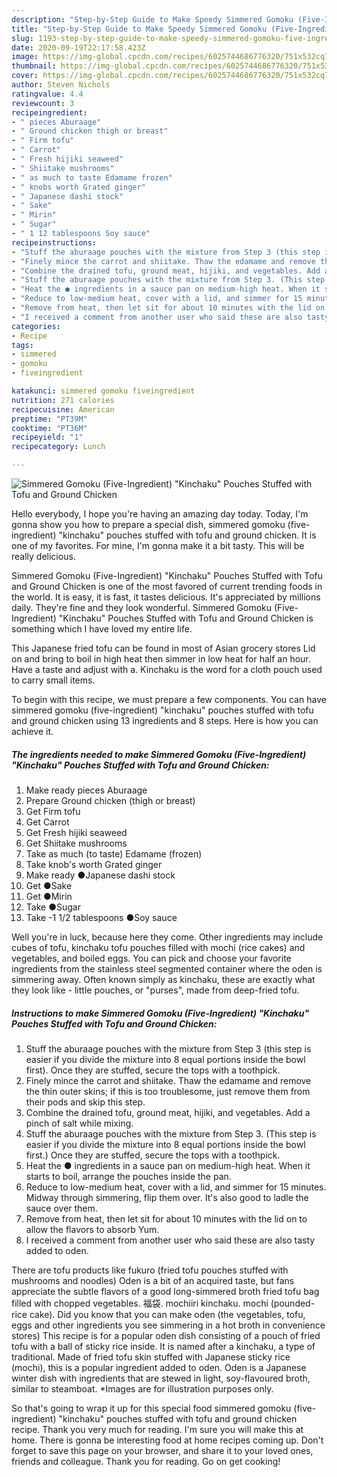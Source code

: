 ```yaml
---
description: "Step-by-Step Guide to Make Speedy Simmered Gomoku (Five-Ingredient) &amp;#34;Kinchaku&amp;#34; Pouches Stuffed with Tofu and Ground Chicken"
title: "Step-by-Step Guide to Make Speedy Simmered Gomoku (Five-Ingredient) &amp;#34;Kinchaku&amp;#34; Pouches Stuffed with Tofu and Ground Chicken"
slug: 1193-step-by-step-guide-to-make-speedy-simmered-gomoku-five-ingredient-and-34-kinchaku-and-34-pouches-stuffed-with-tofu-and-ground-chicken
date: 2020-09-19T22:17:58.423Z
image: https://img-global.cpcdn.com/recipes/6025744686776320/751x532cq70/simmered-gomoku-five-ingredient-kinchaku-pouches-stuffed-with-tofu-and-ground-chicken-recipe-main-photo.jpg
thumbnail: https://img-global.cpcdn.com/recipes/6025744686776320/751x532cq70/simmered-gomoku-five-ingredient-kinchaku-pouches-stuffed-with-tofu-and-ground-chicken-recipe-main-photo.jpg
cover: https://img-global.cpcdn.com/recipes/6025744686776320/751x532cq70/simmered-gomoku-five-ingredient-kinchaku-pouches-stuffed-with-tofu-and-ground-chicken-recipe-main-photo.jpg
author: Steven Nichols
ratingvalue: 4.4
reviewcount: 3
recipeingredient:
- " pieces Aburaage"
- " Ground chicken thigh or breast"
- " Firm tofu"
- " Carrot"
- " Fresh hijiki seaweed"
- " Shiitake mushrooms"
- " as much to taste Edamame frozen"
- " knobs worth Grated ginger"
- " Japanese dashi stock"
- " Sake"
- " Mirin"
- " Sugar"
- " 1 12 tablespoons Soy sauce"
recipeinstructions:
- "Stuff the aburaage pouches with the mixture from Step 3 (this step is easier if you divide the mixture into 8 equal portions inside the bowl first). Once they are stuffed, secure the tops with a toothpick."
- "Finely mince the carrot and shiitake. Thaw the edamame and remove the thin outer skins; if this is too troublesome, just remove them from their pods and skip this step."
- "Combine the drained tofu, ground meat, hijiki, and vegetables. Add a pinch of salt while mixing."
- "Stuff the aburaage pouches with the mixture from Step 3. (This step is easier if you divide the mixture into 8 equal portions inside the bowl first.) Once they are stuffed, secure the tops with a toothpick."
- "Heat the ● ingredients in a sauce pan on medium-high heat. When it starts to boil, arrange the pouches inside the pan."
- "Reduce to low-medium heat, cover with a lid, and simmer for 15 minutes. Midway through simmering, flip them over. It&#39;s also good to ladle the sauce over them."
- "Remove from heat, then let sit for about 10 minutes with the lid on to allow the flavors to absorb Yum."
- "I received a comment from another user who said these are also tasty added to oden."
categories:
- Recipe
tags:
- simmered
- gomoku
- fiveingredient

katakunci: simmered gomoku fiveingredient 
nutrition: 271 calories
recipecuisine: American
preptime: "PT39M"
cooktime: "PT36M"
recipeyield: "1"
recipecategory: Lunch

---
```



![Simmered Gomoku (Five-Ingredient) &#34;Kinchaku&#34; Pouches Stuffed with Tofu and Ground Chicken](https://img-global.cpcdn.com/recipes/6025744686776320/751x532cq70/simmered-gomoku-five-ingredient-kinchaku-pouches-stuffed-with-tofu-and-ground-chicken-recipe-main-photo.jpg)

Hello everybody, I hope you're having an amazing day today. Today, I'm gonna show you how to prepare a special dish, simmered gomoku (five-ingredient) &#34;kinchaku&#34; pouches stuffed with tofu and ground chicken. It is one of my favorites. For mine, I'm gonna make it a bit tasty. This will be really delicious.

Simmered Gomoku (Five-Ingredient) &#34;Kinchaku&#34; Pouches Stuffed with Tofu and Ground Chicken is one of the most favored of current trending foods in the world. It is easy, it is fast, it tastes delicious. It's appreciated by millions daily. They're fine and they look wonderful. Simmered Gomoku (Five-Ingredient) &#34;Kinchaku&#34; Pouches Stuffed with Tofu and Ground Chicken is something which I have loved my entire life.

This Japanese fried tofu can be found in most of Asian grocery stores Lid on and bring to boil in high heat then simmer in low heat for half an hour. Have a taste and adjust with a. Kinchaku is the word for a cloth pouch used to carry small items.


To begin with this recipe, we must prepare a few components. You can have simmered gomoku (five-ingredient) &#34;kinchaku&#34; pouches stuffed with tofu and ground chicken using 13 ingredients and 8 steps. Here is how you can achieve it.

<!--inarticleads1-->

##### The ingredients needed to make Simmered Gomoku (Five-Ingredient) &#34;Kinchaku&#34; Pouches Stuffed with Tofu and Ground Chicken:

1. Make ready  pieces Aburaage
1. Prepare  Ground chicken (thigh or breast)
1. Get  Firm tofu
1. Get  Carrot
1. Get  Fresh hijiki seaweed
1. Get  Shiitake mushrooms
1. Take  as much (to taste) Edamame (frozen)
1. Take  knob&#39;s worth Grated ginger
1. Make ready  ●Japanese dashi stock
1. Get  ●Sake
1. Get  ●Mirin
1. Take  ●Sugar
1. Take  -1 1/2 tablespoons ●Soy sauce


Well you&#39;re in luck, because here they come. Other ingredients may include cubes of tofu, kinchaku tofu pouches filled with mochi (rice cakes) and vegetables, and boiled eggs. You can pick and choose your favorite ingredients from the stainless steel segmented container where the oden is simmering away. Often known simply as kinchaku, these are exactly what they look like - little pouches, or &#34;purses&#34;, made from deep-fried tofu. 

<!--inarticleads2-->

##### Instructions to make Simmered Gomoku (Five-Ingredient) &#34;Kinchaku&#34; Pouches Stuffed with Tofu and Ground Chicken:

1. Stuff the aburaage pouches with the mixture from Step 3 (this step is easier if you divide the mixture into 8 equal portions inside the bowl first). Once they are stuffed, secure the tops with a toothpick.
1. Finely mince the carrot and shiitake. Thaw the edamame and remove the thin outer skins; if this is too troublesome, just remove them from their pods and skip this step.
1. Combine the drained tofu, ground meat, hijiki, and vegetables. Add a pinch of salt while mixing.
1. Stuff the aburaage pouches with the mixture from Step 3. (This step is easier if you divide the mixture into 8 equal portions inside the bowl first.) Once they are stuffed, secure the tops with a toothpick.
1. Heat the ● ingredients in a sauce pan on medium-high heat. When it starts to boil, arrange the pouches inside the pan.
1. Reduce to low-medium heat, cover with a lid, and simmer for 15 minutes. Midway through simmering, flip them over. It&#39;s also good to ladle the sauce over them.
1. Remove from heat, then let sit for about 10 minutes with the lid on to allow the flavors to absorb Yum.
1. I received a comment from another user who said these are also tasty added to oden.


There are tofu products like fukuro (fried tofu pouches stuffed with mushrooms and noodles) Oden is a bit of an acquired taste, but fans appreciate the subtle flavors of a good long-simmered broth fried tofu bag filled with chopped vegetables. 福袋. mochiiri kinchaku. mochi (pounded-rice cake). Did you know that you can make oden (the vegetables, tofu, eggs and other ingredients you see simmering in a hot broth in convenience stores) This recipe is for a popular oden dish consisting of a pouch of fried tofu with a ball of sticky rice inside. It is named after a kinchaku, a type of traditional. Made of fried tofu skin stuffed with Japanese sticky rice (mochi), this is a popular ingredient added to oden. Oden is a Japanese winter dish with ingredients that are stewed in light, soy-flavoured broth, similar to steamboat. *Images are for illustration purposes only. 

So that's going to wrap it up for this special food simmered gomoku (five-ingredient) &#34;kinchaku&#34; pouches stuffed with tofu and ground chicken recipe. Thank you very much for reading. I'm sure you will make this at home. There is gonna be interesting food at home recipes coming up. Don't forget to save this page on your browser, and share it to your loved ones, friends and colleague. Thank you for reading. Go on get cooking!
